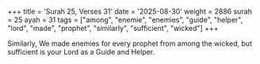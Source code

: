 +++
title = 'Surah 25, Verses 31'
date = '2025-08-30'
weight = 2886
surah = 25
ayah = 31
tags = ["among", "enemie", "enemies", "guide", "helper", "lord", "made", "prophet", "similarly", "sufficient", "wicked"]
+++

Similarly, We made enemies for every prophet from among the wicked, but sufficient is your Lord as a Guide and Helper.
